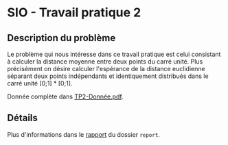 # SIO - Travail pratique 2

## Description du problème

Le problème qui nous intéresse dans ce travail pratique est celui consistant à calculer la distance moyenne entre deux points du carré unité. Plus précisément on désire calculer l'espérance de la distance euclidienne séparant deux points indépendants et identiquement distribués dans le carré unité [0;1] * [0;1].

Donnée complète dans [TP2-Donnée.pdf](TP2-Donnée.pdf).

## Détails

Plus d'informations dans le [rapport](report/SIO_TP2_Wachter_Luc.pdf) du dossier `report`.
